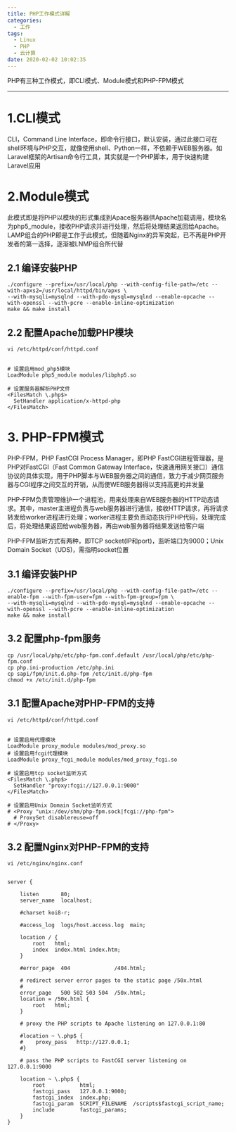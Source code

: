 ```yaml
---
title: PHP工作模式详解
categories:
  - 工作
tags:
  - Linux
  - PHP
  - 云计算
date: 2020-02-02 10:02:35
---
```


PHP有三种工作模式，即CLI模式、Module模式和PHP-FPM模式

---------

# 1.CLI模式

CLI，Command Line Interface，即命令行接口，默认安装，通过此接口可在shell环境与PHP交互，就像使用shell、Python一样，不依赖于WEB服务器。如Laravel框架的Artisan命令行工具，其实就是一个PHP脚本，用于快速构建Laravel应用

# 2.Module模式

此模式即是将PHP以模块的形式集成到Apace服务器供Apache加载调用，模块名为php5_module，接收PHP请求并进行处理，然后将处理结果返回给Apache。LAMP组合的PHP即是工作于此模式，但随着Nginx的异军突起，已不再是PHP开发者的第一选择，逐渐被LNMP组合所代替

## 2.1 编译安装PHP

    ./configure --prefix=/usr/local/php --with-config-file-path=/etc --with-apxs2=/usr/local/httpd/bin/apxs \
    --with-mysqli=mysqlnd --with-pdo-mysql=mysqlnd --enable-opcache --with-openssl --with-pcre --enable-inline-optimization 
    make && make install

## 2.2 配置Apache加载PHP模块

    vi /etc/httpd/conf/httpd.conf


    # 设置启用mod_php5模块
    LoadModule php5_module modules/libphp5.so

    # 设置服务器解析PHP文件
    <FilesMatch \.php$>
      SetHandler application/x-httpd-php
    </FilesMatch>

# 3. PHP-FPM模式

PHP-FPM，PHP FastCGI Process Manager，即PHP FastCGI进程管理器，是PHP对FastCGI（Fast Common Gateway Interface，快速通用网关接口）通信协议的具体实现，用于PHP脚本与WEB服务器之间的通信，致力于减少网页服务器与CGI程序之间交互的开销，从而使WEB服务器得以支持高更的并发量

PHP-FPM负责管理维护一个进程池，用来处理来自WEB服务器的HTTP动态请求。其中，master主进程负责与web服务器进行通信，接收HTTP请求，再将请求转发给worker进程进行处理；worker进程主要负责动态执行PHP代码，处理完成后，将处理结果返回给web服务器，再由web服务器将结果发送给客户端

PHP-FPM监听方式有两种，即TCP socket(IP和port)，监听端口为9000；Unix Domain Socket（UDS)，需指明socket位置

## 3.1 编译安装PHP

    ./configure --prefix=/usr/local/php --with-config-file-path=/etc --enable-fpm --with-fpm-user=fpm --with-fpm-group=fpm \
    --with-mysqli=mysqlnd --with-pdo-mysql=mysqlnd --enable-opcache --with-openssl --with-pcre --enable-inline-optimization 
    make && make install

## 3.2 配置php-fpm服务

    cp /usr/local/php/etc/php-fpm.conf.default /usr/local/php/etc/php-fpm.conf
    cp php.ini-production /etc/php.ini
    cp sapi/fpm/init.d.php-fpm /etc/init.d/php-fpm
    chmod +x /etc/init.d/php-fpm

## 3.1 配置Apache对PHP-FPM的支持

    vi /etc/httpd/conf/httpd.conf


    # 设置启用代理模块
    LoadModule proxy_module modules/mod_proxy.so
    # 设置启用fcgi代理模块
    LoadModule proxy_fcgi_module modules/mod_proxy_fcgi.so

    # 设置启用tcp socket监听方式
    <FilesMatch \.php$>
      SetHandler "proxy:fcgi://127.0.0.1:9000"
    </FilesMatch>

    # 设置启用Unix Domain Socket监听方式
    # <Proxy "unix:/dev/shm/php-fpm.sock|fcgi://php-fpm">
      # ProxySet disablereuse=off
    # </Proxy>

## 3.2 配置Nginx对PHP-FPM的支持

    vi /etc/nginx/nginx.conf


    server {

        listen       80;
        server_name  localhost;

        #charset koi8-r;

        #access_log  logs/host.access.log  main;

        location / {
            root   html;
            index  index.html index.htm;
        }

        #error_page  404              /404.html;

        # redirect server error pages to the static page /50x.html
        #
        error_page   500 502 503 504  /50x.html;
        location = /50x.html {
            root   html;
        }

        # proxy the PHP scripts to Apache listening on 127.0.0.1:80
      
        #location ~ \.php$ {
        #    proxy_pass   http://127.0.0.1;
        #}

        # pass the PHP scripts to FastCGI server listening on 127.0.0.1:9000
        
        location ~ \.php$ {
            root           html;
            fastcgi_pass   127.0.0.1:9000;
            fastcgi_index  index.php;
            fastcgi_param  SCRIPT_FILENAME  /scripts$fastcgi_script_name;
            include        fastcgi_params;
        }
    }
